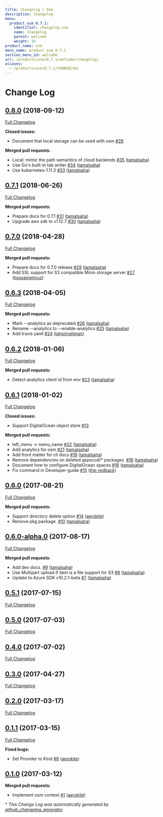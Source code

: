 ```yaml
---
title: Changelog | Osm
description: Changelog
menu:
  product_osm_0.7.1:
    identifier: changelog-osm
    name: Changelog
    parent: welcome
    weight: 10
product_name: osm
menu_name: product_osm_0.7.1
section_menu_id: welcome
url: /products/osm/0.7.1/welcome/changelog/
aliases:
  - /products/osm/0.7.1/CHANGELOG/
---
```


# Change Log

## [0.8.0](https://github.com/appscode/osm/tree/0.8.0) (2018-09-12)
[Full Changelog](https://github.com/appscode/osm/compare/0.7.1...0.8.0)

**Closed issues:**

- Document that local storage can be used with osm [\#28](https://github.com/appscode/osm/issues/28)

**Merged pull requests:**

- Local: mimic the path semantics of cloud backends [\#35](https://github.com/appscode/osm/pull/35) ([tamalsaha](https://github.com/tamalsaha))
- Use Go's built-in tab writer [\#34](https://github.com/appscode/osm/pull/34) ([tamalsaha](https://github.com/tamalsaha))
- Use kubernetes-1.11.3 [\#33](https://github.com/appscode/osm/pull/33) ([tamalsaha](https://github.com/tamalsaha))

## [0.7.1](https://github.com/appscode/osm/tree/0.7.1) (2018-06-26)
[Full Changelog](https://github.com/appscode/osm/compare/0.7.0...0.7.1)

**Merged pull requests:**

- Prepare docs for 0.7.1 [\#31](https://github.com/appscode/osm/pull/31) ([tamalsaha](https://github.com/tamalsaha))
- Upgrade aws sdk to v1.12.7 [\#30](https://github.com/appscode/osm/pull/30) ([tamalsaha](https://github.com/tamalsaha))

## [0.7.0](https://github.com/appscode/osm/tree/0.7.0) (2018-04-28)
[Full Changelog](https://github.com/appscode/osm/compare/0.6.3...0.7.0)

**Merged pull requests:**

- Prepare docs for 0.7.0 release [\#29](https://github.com/appscode/osm/pull/29) ([tamalsaha](https://github.com/tamalsaha))
- Add SSL support for S3 compatible Minio storage server [\#27](https://github.com/appscode/osm/pull/27) ([hossainemruz](https://github.com/hossainemruz))

## [0.6.3](https://github.com/appscode/osm/tree/0.6.3) (2018-04-05)
[Full Changelog](https://github.com/appscode/osm/compare/0.6.2...0.6.3)

**Merged pull requests:**

- Mark --analytics as deprecated [\#26](https://github.com/appscode/osm/pull/26) ([tamalsaha](https://github.com/tamalsaha))
- Rename --analytics to --enable-analytics [\#25](https://github.com/appscode/osm/pull/25) ([tamalsaha](https://github.com/tamalsaha))
- Add travis yaml [\#24](https://github.com/appscode/osm/pull/24) ([tahsinrahman](https://github.com/tahsinrahman))

## [0.6.2](https://github.com/appscode/osm/tree/0.6.2) (2018-01-06)
[Full Changelog](https://github.com/appscode/osm/compare/0.6.1...0.6.2)

**Merged pull requests:**

- Detect analytics client id from env [\#23](https://github.com/appscode/osm/pull/23) ([tamalsaha](https://github.com/tamalsaha))

## [0.6.1](https://github.com/appscode/osm/tree/0.6.1) (2018-01-02)
[Full Changelog](https://github.com/appscode/osm/compare/0.6.0...0.6.1)

**Closed issues:**

- Support DigitalOcean object store [\#13](https://github.com/appscode/osm/issues/13)

**Merged pull requests:**

- left\_menu -\> menu\_name [\#22](https://github.com/appscode/osm/pull/22) ([tamalsaha](https://github.com/tamalsaha))
- Add analytics for osm [\#21](https://github.com/appscode/osm/pull/21) ([tamalsaha](https://github.com/tamalsaha))
- Add front matter for cli docs [\#19](https://github.com/appscode/osm/pull/19) ([tamalsaha](https://github.com/tamalsaha))
- Remove dependencies on deleted appscod/\* packages. [\#18](https://github.com/appscode/osm/pull/18) ([tamalsaha](https://github.com/tamalsaha))
- Document how to configure DigitalOcean spaces [\#16](https://github.com/appscode/osm/pull/16) ([tamalsaha](https://github.com/tamalsaha))
- Fix command in Developer-guide [\#15](https://github.com/appscode/osm/pull/15) ([the-redback](https://github.com/the-redback))

## [0.6.0](https://github.com/appscode/osm/tree/0.6.0) (2017-08-21)
[Full Changelog](https://github.com/appscode/osm/compare/0.6.0-alpha.0...0.6.0)

**Merged pull requests:**

- Support directory delete option [\#14](https://github.com/appscode/osm/pull/14) ([aerokite](https://github.com/aerokite))
- Remove pkg package. [\#10](https://github.com/appscode/osm/pull/10) ([tamalsaha](https://github.com/tamalsaha))

## [0.6.0-alpha.0](https://github.com/appscode/osm/tree/0.6.0-alpha.0) (2017-08-17)
[Full Changelog](https://github.com/appscode/osm/compare/0.5.1...0.6.0-alpha.0)

**Merged pull requests:**

- Add dev docs. [\#9](https://github.com/appscode/osm/pull/9) ([tamalsaha](https://github.com/tamalsaha))
- Use Multipart upload if item is a file support for S3 [\#8](https://github.com/appscode/osm/pull/8) ([tamalsaha](https://github.com/tamalsaha))
- Update to Azure SDK v10.2.1-beta [\#7](https://github.com/appscode/osm/pull/7) ([tamalsaha](https://github.com/tamalsaha))

## [0.5.1](https://github.com/appscode/osm/tree/0.5.1) (2017-07-15)
[Full Changelog](https://github.com/appscode/osm/compare/0.5.0...0.5.1)

## [0.5.0](https://github.com/appscode/osm/tree/0.5.0) (2017-07-03)
[Full Changelog](https://github.com/appscode/osm/compare/0.4.0...0.5.0)

## [0.4.0](https://github.com/appscode/osm/tree/0.4.0) (2017-07-02)
[Full Changelog](https://github.com/appscode/osm/compare/0.3.0...0.4.0)

## [0.3.0](https://github.com/appscode/osm/tree/0.3.0) (2017-04-27)
[Full Changelog](https://github.com/appscode/osm/compare/0.2.0...0.3.0)

## [0.2.0](https://github.com/appscode/osm/tree/0.2.0) (2017-03-17)
[Full Changelog](https://github.com/appscode/osm/compare/0.1.1...0.2.0)

## [0.1.1](https://github.com/appscode/osm/tree/0.1.1) (2017-03-15)
[Full Changelog](https://github.com/appscode/osm/compare/0.1.0...0.1.1)

**Fixed bugs:**

- Set Provider to Kind [\#6](https://github.com/appscode/osm/pull/6) ([aerokite](https://github.com/aerokite))

## [0.1.0](https://github.com/appscode/osm/tree/0.1.0) (2017-03-12)
**Merged pull requests:**

- Implement osm context [\#1](https://github.com/appscode/osm/pull/1) ([aerokite](https://github.com/aerokite))



\* *This Change Log was automatically generated by [github_changelog_generator](https://github.com/skywinder/Github-Changelog-Generator)*